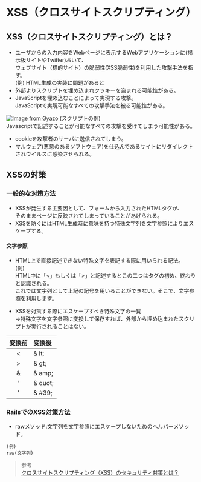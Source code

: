 # XSS（クロスサイトスクリプティング）  
## XSS（クロスサイトスクリプティング）とは？  
* ユーザからの入力内容をWebページに表示するWebアプリケーションに(掲示板サイトやTwitter)おいて、<br>ウェブサイト（標的サイト）の脆弱性(XSS脆弱性)を利用した攻撃手法を指す。  
(例) HTML生成の実装に問題があると    
* 外部よりスクリプトを埋め込まれクッキーを盗まれる可能性がある。    
* JavaScriptを埋め込むことによって実現する攻撃。<br>JavaScriptで実現可能なすべての攻撃手法を被る可能性がある。  


[![Image from Gyazo](https://i.gyazo.com/e9b1410cc3df11de82263b86cf6747e5.png)](https://gyazo.com/e9b1410cc3df11de82263b86cf6747e5)
(スクリプトの例)  
Javascriptで記述することが可能なすべての攻撃を受けてしまう可能性がある。  
* cookieを攻撃者のサーバに送信されてしまう。  
* マルウェア(悪意のあるソフトウェア)を仕込んであるサイトにリダイレクトされウイルスに感染させられる。  

## XSSの対策  
### 一般的な対策方法  
* XSSが発生する主要因として、フォームから入力されたHTMLタグが、<br>そのままページに反映されてしまっていることがあげられる。  
* XSSを防ぐにはHTML生成時に意味を持つ特殊文字列を文字参照によりエスケープする。  

#### 文字参照  
* HTML上で直接記述できない特殊文字を表記する際に用いられる記法。  
(例)  
HTML中に「<」もしくは「>」と記述するとこの二つはタグの初め、終わりと認識される。  
これでは文字列として上記の記号を用いることができない。そこで、文字参照を利用します。    

* XSSを対策する際にエスケープすべき特殊文字の一覧  
→特殊文字を文字参照に変換して保存すれば、外部から埋め込まれたスクリプトが実行されることはない。

|変換前|変換後|
|:--:|:--|
|<	|& lt;|
|>	|& gt;|
|&	|& amp;|
|"	|& quot;|
|'	|& #39;|

### RailsでのXSS対策方法  
* rawメソッド:文字列を文字参照にエスケープしないためのヘルパーメソッド。  
```
(例)
raw(文字列)
```











> 参考  
[クロスサイトスクリプティング（XSS）のセキュリティ対策とは？](https://www.shadan-kun.com/blog/measure/1052/#:~:text=%E3%82%AF%E3%83%AD%E3%82%B9%E3%82%B5%E3%82%A4%E3%83%88%E3%82%B9%E3%82%AF%E3%83%AA%E3%83%97%E3%83%86%E3%82%A3%E3%83%B3%E3%82%B0%EF%BC%88XSS%EF%BC%89%E3%81%A8%E3%81%AF%E3%80%81%E6%8E%B2%E7%A4%BA%E6%9D%BF%E3%82%B5%E3%82%A4%E3%83%88%E3%82%84,%E6%94%BB%E6%92%83%E6%89%8B%E6%B3%95%E3%82%92%E6%8C%87%E3%81%97%E3%81%BE%E3%81%99%E3%80%82)
